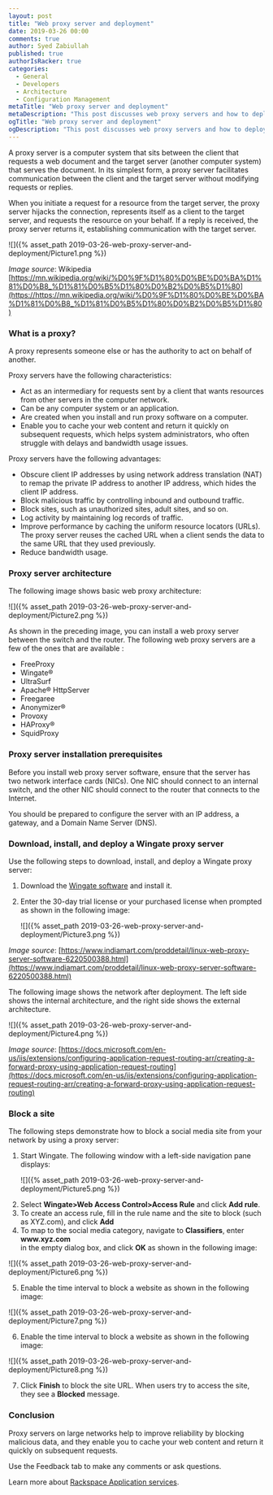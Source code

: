 ```yaml
---
layout: post
title: "Web proxy server and deployment"
date: 2019-03-26 00:00
comments: true
author: Syed Zabiullah
published: true
authorIsRacker: true
categories:
  - General
  - Developers
  - Architecture
  - Configuration Management
metaTitle: "Web proxy server and deployment"
metaDescription: "This post discusses web proxy servers and how to deploy them."
ogTitle: "Web proxy server and deployment"
ogDescription: "This post discusses web proxy servers and how to deploy them."
---
```


A proxy server is a computer system that sits between the client that requests
a web document and the target server (another computer system) that serves
the document. In its simplest form, a proxy server facilitates communication
between the client and the target server without modifying requests or replies.

<!-- more -->

When you initiate a request for a resource from the target server, the proxy
server hijacks the connection, represents itself as a client to the target
server, and requests the resource on your behalf. If a reply is received, the
proxy server returns it, establishing communication with the target server.

![]({% asset_path 2019-03-26-web-proxy-server-and-deployment/Picture1.png %})

*Image source*: Wikipedia [https://mn.wikipedia.org/wiki/%D0%9F%D1%80%D0%BE%D0%BA%D1%81%D0%B8_%D1%81%D0%B5%D1%80%D0%B2%D0%B5%D1%80](https://https://mn.wikipedia.org/wiki/%D0%9F%D1%80%D0%BE%D0%BA%D1%81%D0%B8_%D1%81%D0%B5%D1%80%D0%B2%D0%B5%D1%80)

### What is a proxy?

A proxy represents someone else or has the authority to act on behalf of another.

Proxy servers have the following characteristics:

- Act as an intermediary for requests sent by a client that wants resources
  from other servers in the computer network.
- Can be any computer system or an application.
- Are created when you install and run proxy software on a computer.
- Enable you to cache your web content and return it quickly on subsequent
  requests, which helps system administrators, who often struggle with delays
  and bandwidth usage issues.

Proxy servers have the following advantages:

- Obscure client IP addresses by using network address translation
  (NAT) to remap the private IP address to another IP address, which hides
  the client IP address.
- Block malicious traffic by controlling inbound and outbound traffic.
- Block sites, such as unauthorized sites, adult sites, and so on.
- Log activity by maintaining log records of traffic.
- Improve performance by caching the uniform resource locators (URLs). The
  proxy server reuses the cached URL when a client sends the data to the same
  URL that they used previously.
- Reduce bandwidth usage.

### Proxy server architecture

The following image shows basic web proxy architecture:

![]({% asset_path 2019-03-26-web-proxy-server-and-deployment/Picture2.png %})

As shown in the preceding image, you can install a web proxy server between the
switch and the router. The following web proxy servers are a few of the ones
that are available :

- FreeProxy
- Wingate&reg;
- UltraSurf
- Apache&reg; HttpServer
- Freegaree
- Anonymizer&reg;
- Provoxy
- HAProxy&reg;
- SquidProxy

### Proxy server installation prerequisites

Before you install web proxy server software, ensure that the server has two
network interface cards (NICs). One NIC should connect to an internal switch,
and the other NIC should connect to the router that connects to the Internet.

You should be prepared to configure the server with an IP address, a gateway,
and a Domain Name Server (DNS).

### Download, install, and deploy a Wingate proxy server

Use the following steps to download, install, and deploy a Wingate proxy server:

1. Download the [Wingate software](www.wingate.com) and install it.

2. Enter the 30-day trial license or your purchased license when prompted as
   shown in the following image:

   ![]({% asset_path 2019-03-26-web-proxy-server-and-deployment/Picture3.png %})

*Image source*: [https://www.indiamart.com/proddetail/linux-web-proxy-server-software-6220500388.html](https://www.indiamart.com/proddetail/linux-web-proxy-server-software-6220500388.html)

The following image shows the network after deployment.  The left side shows
the internal architecture, and the right side shows the external architecture.

![]({% asset_path 2019-03-26-web-proxy-server-and-deployment/Picture4.png %})

*Image source*: [https://docs.microsoft.com/en-us/iis/extensions/configuring-application-request-routing-arr/creating-a-forward-proxy-using-application-request-routing](https://docs.microsoft.com/en-us/iis/extensions/configuring-application-request-routing-arr/creating-a-forward-proxy-using-application-request-routing)

### Block a site

The following steps demonstrate how to block a social media site from your
network by using a proxy server:

1. Start Wingate. The following window with a left-side navigation pane displays:

   ![]({% asset_path 2019-03-26-web-proxy-server-and-deployment/Picture5.png %})

<ol start=2>
    <li>Select <b>Wingate>Web Access Control>Access Rule</b> and click <b>Add rule</b>.</li>
    <li>To create an access rule, fill in the rule name and the site to block
    (such as XYZ.com), and click <b>Add</b></li>
    <li>To map to the social media category, navigate to <b>Classifiers</b>,
    enter <b>www.xyz.com</b></li> in the empty dialog box, and click <b>OK</b>
    as shown in the following image:
</ol>

   ![]({% asset_path 2019-03-26-web-proxy-server-and-deployment/Picture6.png %})

<ol start=5>
   <li>Enable the time interval to block a website as shown in the following image:</li>
</ol>

   ![]({% asset_path 2019-03-26-web-proxy-server-and-deployment/Picture7.png %})

<ol start=6>
    <li>Enable the time interval to block a website as shown in the following image:</li>
</ol>

   ![]({% asset_path 2019-03-26-web-proxy-server-and-deployment/Picture8.png %})

<ol start=7>
    <li>Click <b>Finish</b> to block the site URL. When users try to access
    the site, they see a <b>Blocked</b> message.</li>
</ol>


### Conclusion

Proxy servers on large networks help to improve reliability by blocking malicious
data, and they enable you to cache your web content and return it quickly on
subsequent requests.

Use the Feedback tab to make any comments or ask questions.

Learn more about [Rackspace Application services](https://www.rackspace.com/application-management/managed-services).
